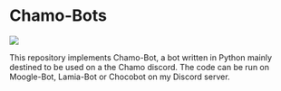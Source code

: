 # Chamo-Bots

[<img src="https://img.shields.io/badge/Discord.py-1.2.0a-ff69b4.svg">](https://github.com/Rapptz/discord.py)

This repository implements Chamo-Bot, a bot written in Python mainly destined to be used on a the Chamo discord.
The code can be run on Moogle-Bot, Lamia-Bot or Chocobot on my Discord server.